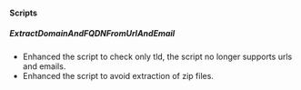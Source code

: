 
#### Scripts
##### ExtractDomainAndFQDNFromUrlAndEmail
- Enhanced the script to check only tld, the script no longer supports urls and emails.
- Enhanced the script to avoid extraction of zip files.